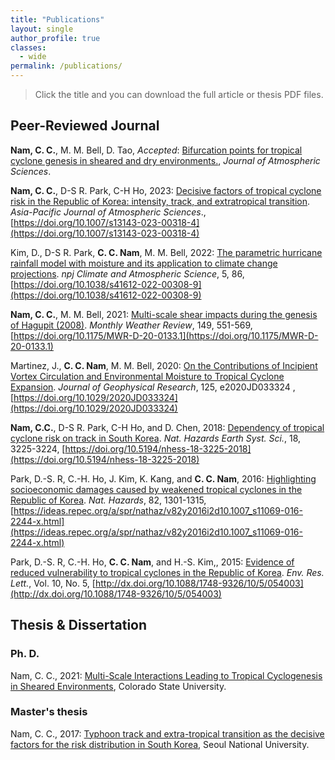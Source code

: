 ```yaml
---
title: "Publications"
layout: single
author_profile: true
classes:
  - wide
permalink: /publications/  
---
```

> Click the title and you can download the full article or thesis PDF files.

## Peer-Reviewed Journal

**Nam, C. C.**, M. M. Bell, D. Tao, *Accepted*: [Bifurcation points for tropical cyclone genesis in sheared and dry environments.](/assets/Nam_etal_2023_JAS.pdf), *Journal of Atmospheric Sciences*.

**Nam, C. C.**, D-S R. Park, C-H Ho, 2023: [Decisive factors of tropical cyclone risk in the Republic of Korea: intensity, track, and extratropical transition](/assets/Nam_etal_2023_APJAS.pdf). *Asia-Pacific Journal of Atmospheric Sciences*., [https://doi.org/10.1007/s13143-023-00318-4](https://doi.org/10.1007/s13143-023-00318-4)

Kim, D., D-S R. Park, **C. C. Nam**, M. M. Bell, 2022: [The parametric hurricane rainfall model with moisture and its application to climate change projections](/assets/Kim_etal_npj_2022.pdf). *npj Climate and Atmospheric Science*, 5, 86, [https://doi.org/10.1038/s41612-022-00308-9](https://doi.org/10.1038/s41612-022-00308-9)

**Nam, C. C.**, M. M. Bell, 2021: [Multi-scale shear impacts during the genesis of Hagupit (2008)](/assets/nam-bell_2021.pdf). *Monthly Weather Review*, 149, 551-569, [https://doi.org/10.1175/MWR-D-20-0133.1](https://doi.org/10.1175/MWR-D-20-0133.1)

Martinez, J., **C. C. Nam**, M. M. Bell, 2020: [On the Contributions of Incipient Vortex Circulation and Environmental Moisture to Tropical Cyclone Expansion](/assets/Martinez_Nam_JGR_2020.pdf). *Journal of Geophysical Research*, 125, e2020JD033324 , [https://doi.org/10.1029/2020JD033324](https://doi.org/10.1029/2020JD033324)

**Nam, C.C.**, D-S R. Park, C-H Ho, and D. Chen, 2018: [Dependency of tropical cyclone risk on track in South Korea](/assets/nam_etal_2018.pdf). *Nat. Hazards Earth Syst. Sci.*, 18, 3225-3224, [https://doi.org/10.5194/nhess-18-3225-2018](https://doi.org/10.5194/nhess-18-3225-2018)

Park, D.-S. R, C.-H. Ho, J. Kim, K. Kang, and **C. C. Nam**, 2016: [Highlighting socioeconomic damages caused by weakened tropical cyclones in the Republic of Korea](/assets/park_etal_2016.pdf). *Nat. Hazards*, 82, 1301-1315, [https://ideas.repec.org/a/spr/nathaz/v82y2016i2d10.1007_s11069-016-2244-x.html](https://ideas.repec.org/a/spr/nathaz/v82y2016i2d10.1007_s11069-016-2244-x.html)

Park, D.-S. R, C.-H. Ho, **C. C. Nam**, and H.-S. Kim,, 2015: [Evidence of reduced vulnerability to tropical cyclones in the Republic of Korea](/assets/park_etal_2015.pdf). *Env. Res. Lett.*, Vol. 10, No. 5, [http://dx.doi.org/10.1088/1748-9326/10/5/054003](http://dx.doi.org/10.1088/1748-9326/10/5/054003)

## Thesis & Dissertation

### Ph. D.
Nam, C. C., 2021: [Multi-Scale Interactions Leading to Tropical Cyclogenesis in Sheared Environments](/assets/PhD_thesis_CNam.pdf), Colorado State University.

### Master's thesis
Nam, C. C., 2017: [Typhoon track and extra-tropical transition as the decisive factors for the risk distribution in South Korea](/assets/MS_thesis_CNam.pdf), Seoul National University.
